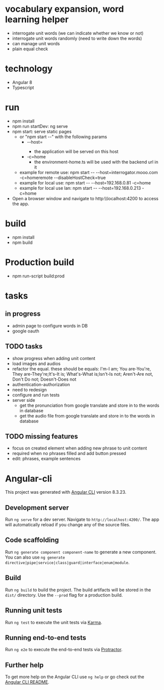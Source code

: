 # vocabulary expansion, word learning helper

 - interrogate unit words (we can indicate whether we know or not)
 - interrogate unit words randomly (need to write down the words)
 - can manage unit words
 - plain equal check

# technology

 - Angular 8
 - Typescript
 
# run

 - npm install
 - npm run startDev: ng serve
 - npm start: serve static pages
   - or "npm start --" with the following params
     - --host=<host>
       - the application will be served on this host
     - -c=home
       - the environment-home.ts will be used with the backend url in it
   - example for remote use: npm start -- --host=interrogator.mooo.com -c=homeremote --disableHostCheck=true
   - example for local use: npm start -- --host=192.168.0.81 -c=home
   - example for local use lan: npm start -- --host=192.168.0.213 -c=home
 - Open a browser window and navigate to http:\\\\localhost:4200 to access the app.

# build

 - npm install
 - npm build
 
# Production build

 - npm run-script build:prod

# tasks

## in progress

 - admin page to configure words in DB
 - google oauth
 
## TODO tasks
 - show progress when adding unit content
 - load images and audios
 - refactor the equal. these should be equals: I'm-I am; You are-You're, They are-They're;It's-It is; What's-What is;Isn't-Is not; Aren't-Are not, Don't Do not; Doesn't-Does not
 - authentication-authorization
 - need to redesign
 - configure and run tests
 - server side 
   - get the pronunciation from google translate and store in to the words in database
   - get the audio file from google translate and store in to the words in database

## TODO missing features

 - focus on created element when adding new phrase to unit content
 - required when no phrases filled and add button pressed
 - edit: phrases, example sentences

# Angular-cli

This project was generated with [Angular CLI](https://github.com/angular/angular-cli) version 8.3.23.

## Development server

Run `ng serve` for a dev server. Navigate to `http://localhost:4200/`. The app will automatically reload if you change any of the source files.

## Code scaffolding

Run `ng generate component component-name` to generate a new component. You can also use `ng generate directive|pipe|service|class|guard|interface|enum|module`.

## Build

Run `ng build` to build the project. The build artifacts will be stored in the `dist/` directory. Use the `--prod` flag for a production build.

## Running unit tests

Run `ng test` to execute the unit tests via [Karma](https://karma-runner.github.io).

## Running end-to-end tests

Run `ng e2e` to execute the end-to-end tests via [Protractor](http://www.protractortest.org/).

## Further help

To get more help on the Angular CLI use `ng help` or go check out the [Angular CLI README](https://github.com/angular/angular-cli/blob/master/README.md).

